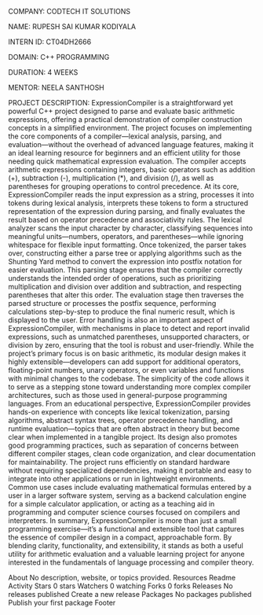 COMPANY: CODTECH IT SOLUTIONS

NAME: RUPESH SAI KUMAR KODIYALA

INTERN ID: CT04DH2666

DOMAIN: C++ PROGRAMMING

DURATION: 4 WEEKS

MENTOR: NEELA SANTHOSH

PROJECT DESCRIPTION: ExpressionCompiler is a straightforward yet powerful C++ project designed to parse and evaluate basic arithmetic expressions, offering a practical demonstration of compiler construction concepts in a simplified environment. The project focuses on implementing the core components of a compiler—lexical analysis, parsing, and evaluation—without the overhead of advanced language features, making it an ideal learning resource for beginners and an efficient utility for those needing quick mathematical expression evaluation. The compiler accepts arithmetic expressions containing integers, basic operators such as addition (+), subtraction (-), multiplication (*), and division (/), as well as parentheses for grouping operations to control precedence. At its core, ExpressionCompiler reads the input expression as a string, processes it into tokens during lexical analysis, interprets these tokens to form a structured representation of the expression during parsing, and finally evaluates the result based on operator precedence and associativity rules. The lexical analyzer scans the input character by character, classifying sequences into meaningful units—numbers, operators, and parentheses—while ignoring whitespace for flexible input formatting. Once tokenized, the parser takes over, constructing either a parse tree or applying algorithms such as the Shunting Yard method to convert the expression into postfix notation for easier evaluation. This parsing stage ensures that the compiler correctly understands the intended order of operations, such as prioritizing multiplication and division over addition and subtraction, and respecting parentheses that alter this order. The evaluation stage then traverses the parsed structure or processes the postfix sequence, performing calculations step-by-step to produce the final numeric result, which is displayed to the user. Error handling is also an important aspect of ExpressionCompiler, with mechanisms in place to detect and report invalid expressions, such as unmatched parentheses, unsupported characters, or division by zero, ensuring that the tool is robust and user-friendly. While the project’s primary focus is on basic arithmetic, its modular design makes it highly extensible—developers can add support for additional operators, floating-point numbers, unary operators, or even variables and functions with minimal changes to the codebase. The simplicity of the code allows it to serve as a stepping stone toward understanding more complex compiler architectures, such as those used in general-purpose programming languages. From an educational perspective, ExpressionCompiler provides hands-on experience with concepts like lexical tokenization, parsing algorithms, abstract syntax trees, operator precedence handling, and runtime evaluation—topics that are often abstract in theory but become clear when implemented in a tangible project. Its design also promotes good programming practices, such as separation of concerns between different compiler stages, clean code organization, and clear documentation for maintainability. The project runs efficiently on standard hardware without requiring specialized dependencies, making it portable and easy to integrate into other applications or run in lightweight environments. Common use cases include evaluating mathematical formulas entered by a user in a larger software system, serving as a backend calculation engine for a simple calculator application, or acting as a teaching aid in programming and computer science courses focused on compilers and interpreters. In summary, ExpressionCompiler is more than just a small programming exercise—it’s a functional and extensible tool that captures the essence of compiler design in a compact, approachable form. By blending clarity, functionality, and extensibility, it stands as both a useful utility for arithmetic evaluation and a valuable learning project for anyone interested in the fundamentals of language processing and compiler theory.

About
No description, website, or topics provided.
Resources
 Readme
 Activity
Stars
 0 stars
Watchers
 0 watching
Forks
 0 forks
Releases
No releases published
Create a new release
Packages
No packages published
Publish your first package
Footer
